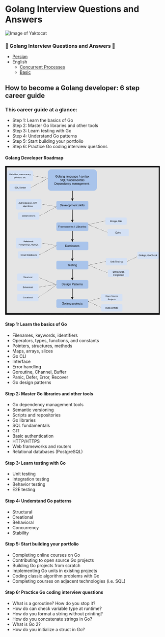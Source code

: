# Golang Interview Questions and Answers
![Image of Yaktocat](Go-interview-Questions.jpg)

### 🚀 Golang Interview Questions and Answers 👋
- [Persian](persian/fa.md)
- English
  - [Concurrent Processes](english/concurrentـprocesses.md)
  - [Basic](english/basic.md)

## How to become a Golang developer: 6 step career guide
### This career guide at a glance:
* Step 1: Learn the basics of Go
* Step 2: Master Go libraries and other tools
* Step 3: Learn testing with Go
* Step 4: Understand Go patterns
* Step 5: Start building your portfolio
* Step 6: Practice Go coding interview questions

#### Golang Developer Roadmap
![Image of Yaktocat](1.png)

#### Step 1: Learn the basics of Go
* Filenames, keywords, identifiers
* Operators, types, functions, and constants
* Pointers, structures, methods
* Maps, arrays, slices
* Go CLI
* Interface
* Error handling
* Goroutine, Channel, Buffer
* Panic, Defer, Error, Recover
* Go design patterns

#### Step 2: Master Go libraries and other tools
* Go dependency management tools
* Semantic versioning
* Scripts and repositories
* Go libraries
* SQL fundamentals
* GIT
* Basic authentication
* HTTP/HTTPS
* Web frameworks and routers
* Relational databases (PostgreSQL)
#### Step 3: Learn testing with Go
* Unit testing
* Integration testing
* Behavior testing
* E2E testing
#### Step 4: Understand Go patterns
* Structural
* Creational
* Behavioral
* Concurrency
* Stability
#### Step 5: Start building your portfolio
* Completing online courses on Go
* Contributing to open source Go projects
* Building Go projects from scratch
* Implementing Go units in existing projects
* Coding classic algorithm problems with Go
* Completing courses on adjacent technologies (i.e. SQL)
#### Step 6: Practice Go coding interview questions
* What is a goroutine? How do you stop it?
* How do can check variable type at runtime?
* How do you format a string without printing?
* How do you concatenate strings in Go?
* What is Go 2?
* How do you initialize a struct in Go?